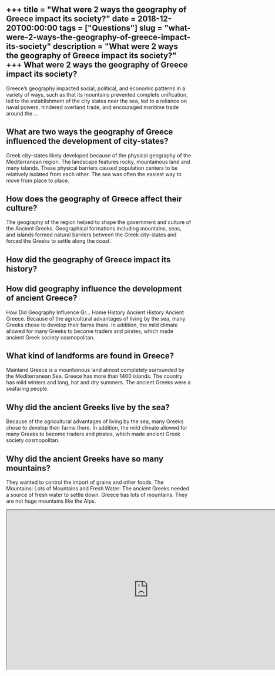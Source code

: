 +++
title = "What were 2 ways the geography of Greece impact its society?"
date = 2018-12-20T00:00:00
tags = ["Questions"]
slug = "what-were-2-ways-the-geography-of-greece-impact-its-society"
description = "What were 2 ways the geography of Greece impact its society?"
+++
What were 2 ways the geography of Greece impact its society?
------------------------------------------------------------

Greece’s geography impacted social, political, and economic patterns in a variety of ways, such as that its mountains prevented complete unification, led to the establishment of the city states near the sea, led to a reliance on naval powers, hindered overland trade, and encouraged maritime trade around the …

What are two ways the geography of Greece influenced the development of city-states?
------------------------------------------------------------------------------------

Greek city-states likely developed because of the physical geography of the Mediterranean region. The landscape features rocky, mountainous land and many islands. These physical barriers caused population centers to be relatively isolated from each other. The sea was often the easiest way to move from place to place.

How does the geography of Greece affect their culture?
------------------------------------------------------

The geography of the region helped to shape the government and culture of the Ancient Greeks. Geographical formations including mountains, seas, and islands formed natural barriers between the Greek city-states and forced the Greeks to settle along the coast.

How did the geography of Greece impact its history?
---------------------------------------------------

How did geography influence the development of ancient Greece?
--------------------------------------------------------------

How Did Geography Influence Gr… Home History Ancient History Ancient Greece. Because of the agricultural advantages of living by the sea, many Greeks chose to develop their farms there. In addition, the mild climate allowed for many Greeks to become traders and pirates, which made ancient Greek society cosmopolitan.

What kind of landforms are found in Greece?
-------------------------------------------

Mainland Greece is a mountainous land almost completely surrounded by the Mediterranean Sea. Greece has more than 1400 islands. The country has mild winters and long, hot and dry summers. The ancient Greeks were a seafaring people.

Why did the ancient Greeks live by the sea?
-------------------------------------------

Because of the agricultural advantages of living by the sea, many Greeks chose to develop their farms there. In addition, the mild climate allowed for many Greeks to become traders and pirates, which made ancient Greek society cosmopolitan.

Why did the ancient Greeks have so many mountains?
--------------------------------------------------

They wanted to control the import of grains and other foods. The Mountains: Lots of Mountains and Fresh Water: The ancient Greeks needed a source of fresh water to settle down. Greece has lots of mountains. They are not huge mountains like the Alps.

<iframe allow="accelerometer; autoplay; clipboard-write; encrypted-media; gyroscope; picture-in-picture" allowfullscreen="" class="__youtube_prefs__  epyt-is-override  no-lazyload" data-no-lazy="1" data-origheight="433" data-origwidth="770" data-skipgform_ajax_framebjll="" height="433" id="_ytid_95129" loading="lazy" src="https://www.youtube.com/embed/uS_p3AbQMsQ?enablejsapi=1&autoplay=0&cc_load_policy=0&cc_lang_pref=&iv_load_policy=1&loop=0&modestbranding=0&rel=1&fs=1&playsinline=0&autohide=2&theme=dark&color=red&controls=1&" title="YouTube player" width="770"></iframe>